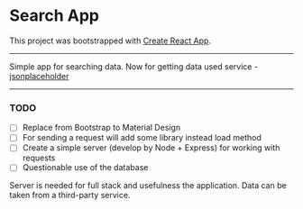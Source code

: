 # Search App

This project was bootstrapped with [Create React App](https://github.com/facebook/create-react-app).

***

Simple app for searching data. Now for getting data used service - [jsonplaceholder](https://jsonplaceholder.typicode.com)

***

### TODO
- [ ] Replace from Bootstrap to Material Design
- [ ] For sending a request will add some library instead load method
- [ ] Create a simple server (develop by Node + Express) for working with requests
- [ ] Questionable use of the database

Server is needed for full stack and usefulness the application. Data can be taken from a third-party service. 
